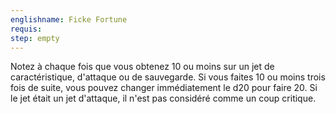 ```yaml
---
englishname: Ficke Fortune
requis:
step: empty
---
```

Notez à chaque fois que vous obtenez 10 ou moins sur un jet de caractéristique, d'attaque ou de sauvegarde. Si vous faites 10 ou moins trois fois de suite, vous pouvez changer immédiatement le d20 pour faire 20. Si le jet était un jet d'attaque, il n'est pas considéré comme un coup critique.

